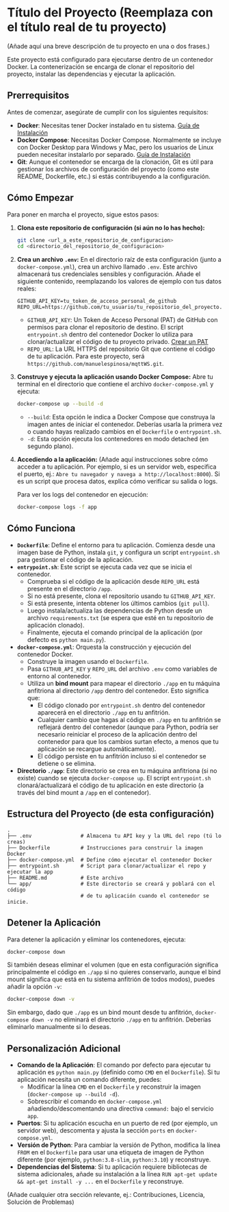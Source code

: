 # Título del Proyecto (Reemplaza con el título real de tu proyecto)

(Añade aquí una breve descripción de tu proyecto en una o dos frases.)

Este proyecto está configurado para ejecutarse dentro de un contenedor Docker. La contenerización se encarga de clonar el repositorio del proyecto, instalar las dependencias y ejecutar la aplicación.

## Prerrequisitos

Antes de comenzar, asegúrate de cumplir con los siguientes requisitos:
*   **Docker**: Necesitas tener Docker instalado en tu sistema. [Guía de Instalación](https://docs.docker.com/get-docker/)
*   **Docker Compose**: Necesitas Docker Compose. Normalmente se incluye con Docker Desktop para Windows y Mac, pero los usuarios de Linux pueden necesitar instalarlo por separado. [Guía de Instalación](https://docs.docker.com/compose/install/)
*   **Git**: Aunque el contenedor se encarga de la clonación, Git es útil para gestionar los archivos de configuración del proyecto (como este README, Dockerfile, etc.) si estás contribuyendo a la configuración.

## Cómo Empezar

Para poner en marcha el proyecto, sigue estos pasos:

1.  **Clona este repositorio de configuración (si aún no lo has hecho):**
    ```bash
    git clone <url_a_este_repositorio_de_configuracion>
    cd <directorio_del_repositorio_de_configuracion>
    ```

2.  **Crea un archivo `.env`:**
    En el directorio raíz de esta configuración (junto a `docker-compose.yml`), crea un archivo llamado `.env`. Este archivo almacenará tus credenciales sensibles y configuración. Añade el siguiente contenido, reemplazando los valores de ejemplo con tus datos reales:

    ```env
    GITHUB_API_KEY=tu_token_de_acceso_personal_de_github
    REPO_URL=https://github.com/tu_usuario/tu_repositorio_del_proyecto.git
    ```
    *   `GITHUB_API_KEY`: Un Token de Acceso Personal (PAT) de GitHub con permisos para clonar el repositorio de destino. El script `entrypoint.sh` dentro del contenedor Docker lo utiliza para clonar/actualizar el código de tu proyecto privado. [Crear un PAT](https://docs.github.com/es/authentication/keeping-your-account-and-data-secure/creating-a-personal-access-token)
    *   `REPO_URL`: La URL HTTPS del repositorio Git que contiene el código de tu aplicación. Para este proyecto, será `https://github.com/manuelespinosa/mqttWS.git`.

3.  **Construye y ejecuta la aplicación usando Docker Compose:**
    Abre tu terminal en el directorio que contiene el archivo `docker-compose.yml` y ejecuta:
    ```bash
    docker-compose up --build -d
    ```
    *   `--build`: Esta opción le indica a Docker Compose que construya la imagen antes de iniciar el contenedor. Deberías usarla la primera vez o cuando hayas realizado cambios en el `Dockerfile` o `entrypoint.sh`.
    *   `-d`: Esta opción ejecuta los contenedores en modo detached (en segundo plano).

4.  **Accediendo a la aplicación:**
    (Añade aquí instrucciones sobre cómo acceder a tu aplicación. Por ejemplo, si es un servidor web, especifica el puerto, ej.: `Abre tu navegador y navega a http://localhost:8000`). Si es un script que procesa datos, explica cómo verificar su salida o logs.

    Para ver los logs del contenedor en ejecución:
    ```bash
    docker-compose logs -f app
    ```

## Cómo Funciona

*   **`Dockerfile`**: Define el entorno para tu aplicación. Comienza desde una imagen base de Python, instala `git`, y configura un script `entrypoint.sh` para gestionar el código de la aplicación.
*   **`entrypoint.sh`**: Este script se ejecuta cada vez que se inicia el contenedor.
    *   Comprueba si el código de la aplicación desde `REPO_URL` está presente en el directorio `/app`.
    *   Si no está presente, clona el repositorio usando tu `GITHUB_API_KEY`.
    *   Si está presente, intenta obtener los últimos cambios (`git pull`).
    *   Luego instala/actualiza las dependencias de Python desde un archivo `requirements.txt` (se espera que esté en tu repositorio de aplicación clonado).
    *   Finalmente, ejecuta el comando principal de la aplicación (por defecto es `python main.py`).
*   **`docker-compose.yml`**: Orquesta la construcción y ejecución del contenedor Docker.
    *   Construye la imagen usando el `Dockerfile`.
    *   Pasa `GITHUB_API_KEY` y `REPO_URL` del archivo `.env` como variables de entorno al contenedor.
    *   Utiliza un **bind mount** para mapear el directorio `./app` en tu máquina anfitriona al directorio `/app` dentro del contenedor. Esto significa que:
        *   El código clonado por `entrypoint.sh` dentro del contenedor aparecerá en el directorio `./app` en tu anfitrión.
        *   Cualquier cambio que hagas al código en `./app` en tu anfitrión se reflejará dentro del contenedor (aunque para Python, podría ser necesario reiniciar el proceso de la aplicación dentro del contenedor para que los cambios surtan efecto, a menos que tu aplicación se recargue automáticamente).
        *   El código persiste en tu anfitrión incluso si el contenedor se detiene o se elimina.
*   **Directorio `./app`**: Este directorio se crea en tu máquina anfitriona (si no existe) cuando se ejecuta `docker-compose up`. El script `entrypoint.sh` clonará/actualizará el código de tu aplicación en este directorio (a través del bind mount a `/app` en el contenedor).

## Estructura del Proyecto (de esta configuración)

```
.
├── .env                # Almacena tu API key y la URL del repo (tú lo creas)
├── Dockerfile          # Instrucciones para construir la imagen Docker
├── docker-compose.yml  # Define cómo ejecutar el contenedor Docker
├── entrypoint.sh       # Script para clonar/actualizar el repo y ejecutar la app
├── README.md           # Este archivo
└── app/                # Este directorio se creará y poblará con el código
                        # de tu aplicación cuando el contenedor se inicie.
```

## Detener la Aplicación

Para detener la aplicación y eliminar los contenedores, ejecuta:
```bash
docker-compose down
```
Si también deseas eliminar el volumen (que en esta configuración significa principalmente el código en `./app` si no quieres conservarlo, aunque el bind mount significa que está en tu sistema anfitrión de todos modos), puedes añadir la opción `-v`:
```bash
docker-compose down -v
```
Sin embargo, dado que `./app` es un bind mount desde tu anfitrión, `docker-compose down -v` no eliminará el directorio `./app` en tu anfitrión. Deberías eliminarlo manualmente si lo deseas.

## Personalización Adicional

*   **Comando de la Aplicación**: El comando por defecto para ejecutar tu aplicación es `python main.py` (definido como `CMD` en el `Dockerfile`). Si tu aplicación necesita un comando diferente, puedes:
    *   Modificar la línea `CMD` en el `Dockerfile` y reconstruir la imagen (`docker-compose up --build -d`).
    *   Sobrescribir el comando en `docker-compose.yml` añadiendo/descomentando una directiva `command:` bajo el servicio `app`.
*   **Puertos**: Si tu aplicación escucha en un puerto de red (por ejemplo, un servidor web), descomenta y ajusta la sección `ports` en `docker-compose.yml`.
*   **Versión de Python**: Para cambiar la versión de Python, modifica la línea `FROM` en el `Dockerfile` para usar una etiqueta de imagen de Python diferente (por ejemplo, `python:3.8-slim`, `python:3.10`) y reconstruye.
*   **Dependencias del Sistema**: Si tu aplicación requiere bibliotecas de sistema adicionales, añade su instalación a la línea `RUN apt-get update && apt-get install -y ...` en el `Dockerfile` y reconstruye.

(Añade cualquier otra sección relevante, ej.: Contribuciones, Licencia, Solución de Problemas)
```
